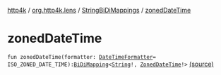 [http4k](../../index.md) / [org.http4k.lens](../index.md) / [StringBiDiMappings](index.md) / [zonedDateTime](./zoned-date-time.md)

# zonedDateTime

`fun zonedDateTime(formatter: `[`DateTimeFormatter`](https://docs.oracle.com/javase/9/docs/api/java/time/format/DateTimeFormatter.html)` = ISO_ZONED_DATE_TIME): `[`BiDiMapping`](../-bi-di-mapping/index.md)`<`[`String`](https://kotlinlang.org/api/latest/jvm/stdlib/kotlin/-string/index.html)`!, `[`ZonedDateTime`](https://docs.oracle.com/javase/9/docs/api/java/time/ZonedDateTime.html)`!>` [(source)](https://github.com/http4k/http4k/blob/master/http4k-core/src/main/kotlin/org/http4k/lens/BiDiMapping.kt#L77)